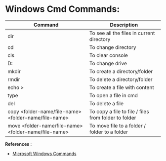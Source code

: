 # Windows Cmd Commands:

|Command|Description|
|-|-|
|dir                                                       | To see all the files in current directory|
|cd                                                        | To change directory|
|cls                                                       | To clear console|
|D:                                                        | To change drive|
|mkdir <folder-name>                                       | To create a directory/folder|
|rmdir <folder-name>                                       | To delete a directory/folder|
|echo <file-content> > <file-name>                         | To create a file with content|
|type <file-name>                                          | To open a file in cmd|
|del <file-name>                                           | To delete a file|
|copy <folder-name/file-name> <folder-name/file-name>      | To copy a file to file / files from folder to folder|
|move <folder-name/file-name> <folder-name/file-name>      | To move file to a folder / folder to a folder|

**References** :
* [Microsoft Windows Commands](https:|docs.microsoft.com/en-us/windows-server/administration/windows-commands/windows-commands)